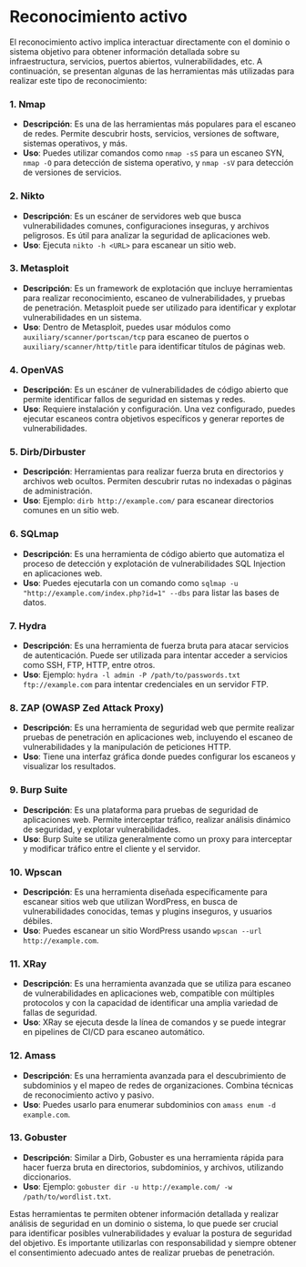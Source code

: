 # Reconocimiento activo

El reconocimiento activo implica interactuar directamente con el dominio o sistema objetivo para obtener información detallada sobre su infraestructura, servicios, puertos abiertos, vulnerabilidades, etc. A continuación, se presentan algunas de las herramientas más utilizadas para realizar este tipo de reconocimiento:

### 1. **Nmap**
   - **Descripción**: Es una de las herramientas más populares para el escaneo de redes. Permite descubrir hosts, servicios, versiones de software, sistemas operativos, y más.
   - **Uso**: Puedes utilizar comandos como `nmap -sS` para un escaneo SYN, `nmap -O` para detección de sistema operativo, y `nmap -sV` para detección de versiones de servicios.

### 2. **Nikto**
   - **Descripción**: Es un escáner de servidores web que busca vulnerabilidades comunes, configuraciones inseguras, y archivos peligrosos. Es útil para analizar la seguridad de aplicaciones web.
   - **Uso**: Ejecuta `nikto -h <URL>` para escanear un sitio web.

### 3. **Metasploit**
   - **Descripción**: Es un framework de explotación que incluye herramientas para realizar reconocimiento, escaneo de vulnerabilidades, y pruebas de penetración. Metasploit puede ser utilizado para identificar y explotar vulnerabilidades en un sistema.
   - **Uso**: Dentro de Metasploit, puedes usar módulos como `auxiliary/scanner/portscan/tcp` para escaneo de puertos o `auxiliary/scanner/http/title` para identificar títulos de páginas web.

### 4. **OpenVAS**
   - **Descripción**: Es un escáner de vulnerabilidades de código abierto que permite identificar fallos de seguridad en sistemas y redes.
   - **Uso**: Requiere instalación y configuración. Una vez configurado, puedes ejecutar escaneos contra objetivos específicos y generar reportes de vulnerabilidades.

### 5. **Dirb/Dirbuster**
   - **Descripción**: Herramientas para realizar fuerza bruta en directorios y archivos web ocultos. Permiten descubrir rutas no indexadas o páginas de administración.
   - **Uso**: Ejemplo: `dirb http://example.com/` para escanear directorios comunes en un sitio web.

### 6. **SQLmap**
   - **Descripción**: Es una herramienta de código abierto que automatiza el proceso de detección y explotación de vulnerabilidades SQL Injection en aplicaciones web.
   - **Uso**: Puedes ejecutarla con un comando como `sqlmap -u "http://example.com/index.php?id=1" --dbs` para listar las bases de datos.

### 7. **Hydra**
   - **Descripción**: Es una herramienta de fuerza bruta para atacar servicios de autenticación. Puede ser utilizada para intentar acceder a servicios como SSH, FTP, HTTP, entre otros.
   - **Uso**: Ejemplo: `hydra -l admin -P /path/to/passwords.txt ftp://example.com` para intentar credenciales en un servidor FTP.

### 8. **ZAP (OWASP Zed Attack Proxy)**
   - **Descripción**: Es una herramienta de seguridad web que permite realizar pruebas de penetración en aplicaciones web, incluyendo el escaneo de vulnerabilidades y la manipulación de peticiones HTTP.
   - **Uso**: Tiene una interfaz gráfica donde puedes configurar los escaneos y visualizar los resultados.

### 9. **Burp Suite**
   - **Descripción**: Es una plataforma para pruebas de seguridad de aplicaciones web. Permite interceptar tráfico, realizar análisis dinámico de seguridad, y explotar vulnerabilidades.
   - **Uso**: Burp Suite se utiliza generalmente como un proxy para interceptar y modificar tráfico entre el cliente y el servidor.

### 10. **Wpscan**
   - **Descripción**: Es una herramienta diseñada específicamente para escanear sitios web que utilizan WordPress, en busca de vulnerabilidades conocidas, temas y plugins inseguros, y usuarios débiles.
   - **Uso**: Puedes escanear un sitio WordPress usando `wpscan --url http://example.com`.

### 11. **XRay**
   - **Descripción**: Es una herramienta avanzada que se utiliza para escaneo de vulnerabilidades en aplicaciones web, compatible con múltiples protocolos y con la capacidad de identificar una amplia variedad de fallas de seguridad.
   - **Uso**: XRay se ejecuta desde la línea de comandos y se puede integrar en pipelines de CI/CD para escaneo automático.

### 12. **Amass**
   - **Descripción**: Es una herramienta avanzada para el descubrimiento de subdominios y el mapeo de redes de organizaciones. Combina técnicas de reconocimiento activo y pasivo.
   - **Uso**: Puedes usarlo para enumerar subdominios con `amass enum -d example.com`.

### 13. **Gobuster**
   - **Descripción**: Similar a Dirb, Gobuster es una herramienta rápida para hacer fuerza bruta en directorios, subdominios, y archivos, utilizando diccionarios.
   - **Uso**: Ejemplo: `gobuster dir -u http://example.com/ -w /path/to/wordlist.txt`.

Estas herramientas te permiten obtener información detallada y realizar análisis de seguridad en un dominio o sistema, lo que puede ser crucial para identificar posibles vulnerabilidades y evaluar la postura de seguridad del objetivo. Es importante utilizarlas con responsabilidad y siempre obtener el consentimiento adecuado antes de realizar pruebas de penetración.